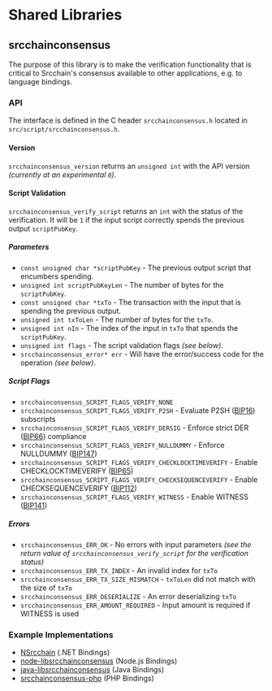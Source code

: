 Shared Libraries
================

## srcchainconsensus

The purpose of this library is to make the verification functionality that is critical to Srcchain's consensus available to other applications, e.g. to language bindings.

### API

The interface is defined in the C header `srcchainconsensus.h` located in  `src/script/srcchainconsensus.h`.

#### Version

`srcchainconsensus_version` returns an `unsigned int` with the API version *(currently at an experimental `0`)*.

#### Script Validation

`srcchainconsensus_verify_script` returns an `int` with the status of the verification. It will be `1` if the input script correctly spends the previous output `scriptPubKey`.

##### Parameters
- `const unsigned char *scriptPubKey` - The previous output script that encumbers spending.
- `unsigned int scriptPubKeyLen` - The number of bytes for the `scriptPubKey`.
- `const unsigned char *txTo` - The transaction with the input that is spending the previous output.
- `unsigned int txToLen` - The number of bytes for the `txTo`.
- `unsigned int nIn` - The index of the input in `txTo` that spends the `scriptPubKey`.
- `unsigned int flags` - The script validation flags *(see below)*.
- `srcchainconsensus_error* err` - Will have the error/success code for the operation *(see below)*.

##### Script Flags
- `srcchainconsensus_SCRIPT_FLAGS_VERIFY_NONE`
- `srcchainconsensus_SCRIPT_FLAGS_VERIFY_P2SH` - Evaluate P2SH ([BIP16](https://github.com/srcchain/bips/blob/master/bip-0016.mediawiki)) subscripts
- `srcchainconsensus_SCRIPT_FLAGS_VERIFY_DERSIG` - Enforce strict DER ([BIP66](https://github.com/srcchain/bips/blob/master/bip-0066.mediawiki)) compliance
- `srcchainconsensus_SCRIPT_FLAGS_VERIFY_NULLDUMMY` - Enforce NULLDUMMY ([BIP147](https://github.com/srcchain/bips/blob/master/bip-0147.mediawiki))
- `srcchainconsensus_SCRIPT_FLAGS_VERIFY_CHECKLOCKTIMEVERIFY` - Enable CHECKLOCKTIMEVERIFY ([BIP65](https://github.com/srcchain/bips/blob/master/bip-0065.mediawiki))
- `srcchainconsensus_SCRIPT_FLAGS_VERIFY_CHECKSEQUENCEVERIFY` - Enable CHECKSEQUENCEVERIFY ([BIP112](https://github.com/srcchain/bips/blob/master/bip-0112.mediawiki))
- `srcchainconsensus_SCRIPT_FLAGS_VERIFY_WITNESS` - Enable WITNESS ([BIP141](https://github.com/srcchain/bips/blob/master/bip-0141.mediawiki))

##### Errors
- `srcchainconsensus_ERR_OK` - No errors with input parameters *(see the return value of `srcchainconsensus_verify_script` for the verification status)*
- `srcchainconsensus_ERR_TX_INDEX` - An invalid index for `txTo`
- `srcchainconsensus_ERR_TX_SIZE_MISMATCH` - `txToLen` did not match with the size of `txTo`
- `srcchainconsensus_ERR_DESERIALIZE` - An error deserializing `txTo`
- `srcchainconsensus_ERR_AMOUNT_REQUIRED` - Input amount is required if WITNESS is used

### Example Implementations
- [NSrcchain](https://github.com/NicolasDorier/NSrcchain/blob/master/NSrcchain/Script.cs#L814) (.NET Bindings)
- [node-libsrcchainconsensus](https://github.com/bitpay/node-libsrcchainconsensus) (Node.js Bindings)
- [java-libsrcchainconsensus](https://github.com/dexX7/java-libsrcchainconsensus) (Java Bindings)
- [srcchainconsensus-php](https://github.com/Bit-Wasp/srcchainconsensus-php) (PHP Bindings)
